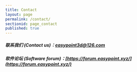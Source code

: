 ```yaml
---
title: Contact
layout: page
permalink: /contact/
sectionid: page_contact
published: true
---
```


##### 联系我们 (Contact us)：easypoint3d@126.com

##### 软件论坛 (Software forum)：[https://forum.easypoint.xyz/](https://forum.easypoint.xyz/)
